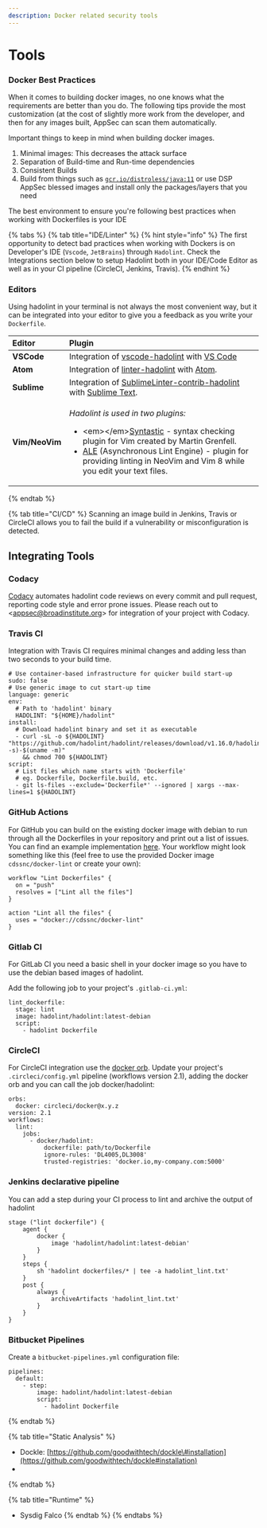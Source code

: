 ```yaml
---
description: Docker related security tools
---
```


# Tools

### Docker Best Practices

When it comes to building docker images, no one knows what the requirements are better than you do. The following tips provide the most customization \(at the cost of slightly more work from the developer, and then for any images built, AppSec can scan them automatically.

Important things to keep in mind when building docker images. 

1. Minimal images: This decreases the attack surface
2. Separation of Build-time and Run-time dependencies
3. Consistent Builds 
4. Build from things such as [`gcr.io/distroless/java:11`](http://gcr.io/distroless/java:11) or use DSP AppSec blessed images and install only the packages/layers that you need

The best environment to ensure you're following best practices when working with Dockerfiles is your IDE

{% tabs %}
{% tab title="IDE/Linter" %}
{% hint style="info" %}
The first opportunity to detect bad practices when working with Dockers is on Developer's IDE \(`Vscode`, `JetBrains`\) through `Hadolint`. Check the Integrations section below to setup Hadolint both in your IDE/Code Editor as well as in your CI pipeline \(CircleCI, Jenkins, Travis\).
{% endhint %}

### Editors

Using hadolint in your terminal is not always the most convenient way, but it can be integrated into your editor to give you a feedback as you write your `Dockerfile`.

<table>
  <thead>
    <tr>
      <th style="text-align:left">Editor</th>
      <th style="text-align:left">Plugin</th>
    </tr>
  </thead>
  <tbody>
    <tr>
      <td style="text-align:left"><b>VSCode</b>
      </td>
      <td style="text-align:left">Integration of <a href="https://marketplace.visualstudio.com/items?itemName=exiasr.hadolint">vscode-hadolint</a> with
        <a
        href="https://code.visualstudio.com/">VS Code</a>
      </td>
    </tr>
    <tr>
      <td style="text-align:left"><b>Atom</b>
      </td>
      <td style="text-align:left">Integration of <a href="https://atom.io/packages/linter-hadolint">linter-hadolint</a> with
        <a
        href="https://atom.io/">Atom</a>.</td>
    </tr>
    <tr>
      <td style="text-align:left"><b>Sublime</b>
      </td>
      <td style="text-align:left">Integration of <a href="https://github.com/niksite/SublimeLinter-contrib-hadolint">SublimeLinter-contrib-hadolint</a> with
        <a
        href="http://www.sublimetext.com/">Sublime Text</a>.</td>
    </tr>
    <tr>
      <td style="text-align:left"><b>Vim/NeoVim</b>
      </td>
      <td style="text-align:left">
        <p><em>Hadolint is used in two plugins:</em>
        </p>
        <ul>
          <li>&lt;em&gt;&lt;/em&gt;<a href="https://github.com/vim-syntastic/syntastic">Syntastic</a> -
            syntax checking plugin for Vim created by Martin Grenfell.</li>
          <li><a href="https://github.com/w0rp/ale">ALE</a> (Asynchronous Lint Engine)
            - plugin for providing linting in NeoVim and Vim 8 while you edit your
            text files.</li>
        </ul>
      </td>
    </tr>
  </tbody>
</table>
{% endtab %}

{% tab title="CI/CD" %}
Scanning an image build in Jenkins, Travis or CircleCI allows you to fail the build if a vulnerability or misconfiguration is detected. 

## Integrating Tools

### Codacy

[Codacy](https://www.codacy.com/) automates hadolint code reviews on every commit and pull request, reporting code style and error prone issues. Please reach out to &lt;appsec@broadinstitute.org&gt; for integration of your project with Codacy. 

### Travis CI

Integration with Travis CI requires minimal changes and adding less than two seconds to your build time.

```text
# Use container-based infrastructure for quicker build start-up
sudo: false
# Use generic image to cut start-up time
language: generic
env:
  # Path to 'hadolint' binary
  HADOLINT: "${HOME}/hadolint"
install:
  # Download hadolint binary and set it as executable
  - curl -sL -o ${HADOLINT} "https://github.com/hadolint/hadolint/releases/download/v1.16.0/hadolint-$(uname -s)-$(uname -m)"
    && chmod 700 ${HADOLINT}
script:
  # List files which name starts with 'Dockerfile'
  # eg. Dockerfile, Dockerfile.build, etc.
  - git ls-files --exclude='Dockerfile*' --ignored | xargs --max-lines=1 ${HADOLINT}
```

### GitHub Actions

For GitHub you can build on the existing docker image with debian to run through all the Dockerfiles in your repository and print out a list of issues. You can find an example implementation [here](https://github.com/cds-snc/github-actions/tree/master/docker-lint). Your workflow might look something like this \(feel free to use the provided Docker image `cdssnc/docker-lint` or create your own\):

```text
workflow "Lint Dockerfiles" {
  on = "push"
  resolves = ["Lint all the files"]
}

action "Lint all the files" {
  uses = "docker://cdssnc/docker-lint"
}
```

### Gitlab CI

For GitLab CI you need a basic shell in your docker image so you have to use the debian based images of hadolint.

Add the following job to your project's `.gitlab-ci.yml`:

```text
lint_dockerfile:
  stage: lint
  image: hadolint/hadolint:latest-debian
  script:
    - hadolint Dockerfile
```

### CircleCI

For CircleCI integration use the [docker orb](https://circleci.com/orbs/registry/orb/circleci/docker). Update your project's `.circleci/config.yml` pipeline \(workflows version 2.1\), adding the docker orb and you can call the job docker/hadolint:

```text
orbs:
  docker: circleci/docker@x.y.z
version: 2.1
workflows:
  lint:
    jobs:
      - docker/hadolint:
          dockerfile: path/to/Dockerfile
          ignore-rules: 'DL4005,DL3008'
          trusted-registries: 'docker.io,my-company.com:5000'
```

### Jenkins declarative pipeline

You can add a step during your CI process to lint and archive the output of hadolint

```text
stage ("lint dockerfile") {
    agent {
        docker {
            image 'hadolint/hadolint:latest-debian'
        }
    }
    steps {
        sh 'hadolint dockerfiles/* | tee -a hadolint_lint.txt'
    }
    post {
        always {
            archiveArtifacts 'hadolint_lint.txt'
        }
    }
}
```



### Bitbucket Pipelines

Create a `bitbucket-pipelines.yml` configuration file:

```text
pipelines:
  default:
    - step:
        image: hadolint/hadolint:latest-debian
        script:
          - hadolint Dockerfile
```
{% endtab %}

{% tab title="Static Analysis" %}
* Dockle: [https://github.com/goodwithtech/dockle\#installation](https://github.com/goodwithtech/dockle#installation)
* 
{% endtab %}

{% tab title="Runtime" %}
* Sysdig Falco
{% endtab %}
{% endtabs %}



